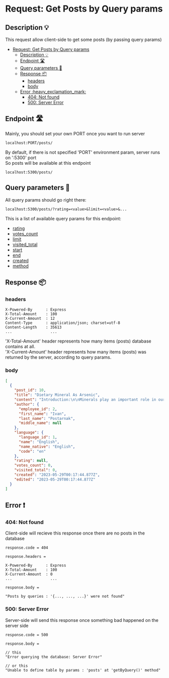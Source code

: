 # Request: Get Posts by Query params

## Description :bulb:
This request allow client-side to get some posts (by passing query params)
- [Request: Get Posts by Query params](#request-get-posts-by-query-params)
  - [Description :bulb:](#description-bulb)
  - [Endpoint :motorway:](#endpoint-motorway)
  - [Query parameters :pencil:](#query-parameters-pencil)
  - [Response :package:](#response-package)
    - [headers](#headers)
    - [body](#body)
  - [Error :heavy\_exclamation\_mark:](#error-heavy_exclamation_mark)
    - [404: Not found](#404-not-found)
    - [500: Server Error](#500-server-error)

## Endpoint :motorway:
Mainly, you should set your own PORT once you want to run server
```
localhost:PORT/posts/
```
By default, if there is not specified 'PORT' environment param, server runs on ':5300' port    
So posts will be available at this endpoint
```
localhost:5300/posts/
```

## Query parameters :pencil:
All query params should go right there:
```
localhost:5300/posts/?rating=<value>&limit=<value>&...
```
This is a list of available query params for this endpoint:
- [rating](../query.md#rating)
- [votes_count](../query.md#votes_count)
- [limit](../query.md#limit)
- [visited_total](../query.md#visited_total)
- [start](../query.md#start)
- [end](../query.md#end)
- [created](../query.md#created)
- [method](../query.md#method)


## Response :package:
### headers
```
X-Powered-By      : Express
X-Total-Amount    : 100
X-Current-Amount  : 12
Content-Type      : application/json; charset=utf-8
Content-Length    : 35613
...                 ...
```
'X-Total-Amount' header represents how many items (posts) database contains at all.    
'X-Current-Amount' header represents how many items (posts) was returned by the server, according to query params.
### body
```json
[
  {
    "post_id": 10,
    "title": "Dietary Mineral As Arsenic",
    "content": "Introduction:\n\nMinerals play an important role in our health, and many of them are necessary for the normal functioning of our body. One of these ... body. However, it is recommended to follow the recommendations of nutrition experts and not exceed the recommended dose in order to avoid negative health consequences.",
    "author": {
      "employee_id": 2,
      "first_name": "Ivan",
      "last_name": "Postarnak",
      "middle_name": null
    },
    "language": {
      "language_id": 1,
      "name": "English",
      "name_native": "English",
      "code": "en"
    },
    "rating": null,
    "votes_count": 0,
    "visited_total": 0,
    "created": "2023-05-29T00:17:44.877Z",
    "edited": "2023-05-29T00:17:44.877Z"
  }
]
```
## Error :heavy_exclamation_mark:
### 404: Not found
Client-side will recieve this response once there are no posts in the database
```
response.code = 404
```
```
response.headers =

X-Powered-By      : Express
X-Total-Amount    : 100
X-Current-Amount  : 0
...                 ...
```
```
response.body =

"Posts by queries : '{..., ..., ...}' were not found"
```
### 500: Server Error
Server-side will send this response once something bad happened on the server side
```
response.code = 500
```
```
response.body =

// this
"Error querying the database: Server Error"

// or this
"Unable to define table by params : 'posts' at 'getByQuery()' method"
```